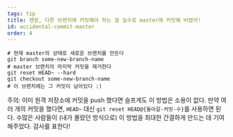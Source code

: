 ```yaml
---
tags: tip
title: 젠장, 다른 브랜치에 커밋해야 하는 걸 실수로 master에 커밋해 버렸어!
id: accidental-commit-master
order: 4
---
```


```git
# 현재 master의 상태로 새로운 브랜치를 만든다
git branch some-new-branch-name
# master 브랜치의 마지막 커밋을 제거한다
git reset HEAD~ --hard
git checkout some-new-branch-name
# 이 브랜치에는 그 커밋이 남아있다 :)
```

주의: 이미 원격 저장소에 커밋을 push 했다면 슬프게도 이 방법은 소용이 없다. 만약 여러 개의 커밋을 했다면, `HEAD~` 대신 `git reset HEAD@{돌아갈-커밋-수}`를 사용하면 된다. 수많은 사람들이 (내가 몰랐던 방식으로) 이 방법을 최대한 간결하게 만드는 데 기여해주었다. 감사를 표한다!